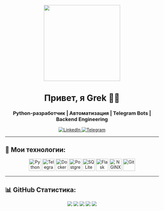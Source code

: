 <div align="center">
  <img src="https://media.giphy.com/media/pWLSXjkAv1c1gwCB4E/giphy.gif" width="250"/>
  
  <h1>Привет, я Grek 👨‍💻</h1>
  <h3>Python-разработчик | Автоматизация | Telegram Bots | Backend Engineering</h3>

  <div id="badges">
    <a href="https://linkedin.com/in/GrekF3">
      <img src="https://img.shields.io/badge/LinkedIn-blue?style=for-the-badge&logo=linkedin&logoColor=white" alt="LinkedIn"/>
    </a>
    <a href="https://t.me/GrekF3">
      <img src="https://img.shields.io/badge/Telegram-blue?style=for-the-badge&logo=telegram&logoColor=white" alt="Telegram"/>
    </a>
  </div>
</div>

---

## 🚀 Мои технологии:

<p align="center">
  <img src="https://cdn.jsdelivr.net/gh/devicons/devicon/icons/python/python-original.svg" title="Python" width="40" height="40"/>
  <img src="https://www.vectorlogo.zone/logos/telegram/telegram-icon.svg" title="Telegram Bots" width="40" height="40"/>
  <img src="https://cdn.jsdelivr.net/gh/devicons/devicon/icons/docker/docker-original.svg" title="Docker" width="40" height="40"/>
  <img src="https://cdn.jsdelivr.net/gh/devicons/devicon/icons/postgresql/postgresql-original.svg" title="PostgreSQL" width="40" height="40"/>
  <img src="https://cdn.jsdelivr.net/gh/devicons/devicon/icons/sqlite/sqlite-original.svg" title="SQLite" width="40" height="40"/>
  <img src="https://cdn.jsdelivr.net/gh/devicons/devicon/icons/flask/flask-original.svg" title="Flask" width="40" height="40"/>
  <img src="https://cdn.jsdelivr.net/gh/devicons/devicon/icons/nginx/nginx-original.svg" title="NGINX" width="40" height="40"/>
  <img src="https://cdn.jsdelivr.net/gh/devicons/devicon/icons/git/git-original.svg" title="Git" width="40" height="40"/>
</p>

---

## 📊 GitHub Статистика:

<p align="center">
  <img src="http://github-profile-summary-cards.vercel.app/api/cards/profile-details?username=GrekF3&theme=github_dark" />
  <img src="http://github-profile-summary-cards.vercel.app/api/cards/repos-per-language?username=GrekF3&theme=github_dark" />
  <img src="http://github-profile-summary-cards.vercel.app/api/cards/most-commit-language?username=GrekF3&theme=github_dark" />
  <img src="http://github-profile-summary-cards.vercel.app/api/cards/stats?username=GrekF3&theme=github_dark" />
  <img src="http://github-profile-summary-cards.vercel.app/api/cards/productive-time?username=GrekF3&theme=github_dark&utcOffset=8" />
</p>
